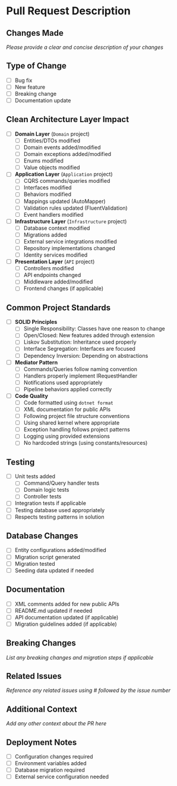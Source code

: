 ﻿# Pull Request Description

## Changes Made
*Please provide a clear and concise description of your changes*

## Type of Change
- [ ] Bug fix
- [ ] New feature
- [ ] Breaking change
- [ ] Documentation update

## Clean Architecture Layer Impact
- [ ] **Domain Layer** (`Domain` project)
  - [ ] Entities/DTOs modified
  - [ ] Domain events added/modified
  - [ ] Domain exceptions added/modified
  - [ ] Enums modified
  - [ ] Value objects modified

- [ ] **Application Layer** (`Application` project)
  - [ ] CQRS commands/queries modified
  - [ ] Interfaces modified
  - [ ] Behaviors modified
  - [ ] Mappings updated (AutoMapper)
  - [ ] Validation rules updated (FluentValidation)
  - [ ] Event handlers modified

- [ ] **Infrastructure Layer** (`Infrastructure` project)
  - [ ] Database context modified
  - [ ] Migrations added
  - [ ] External service integrations modified
  - [ ] Repository implementations changed
  - [ ] Identity services modified

- [ ] **Presentation Layer** (`API` project)
  - [ ] Controllers modified
  - [ ] API endpoints changed
  - [ ] Middleware added/modified
  - [ ] Frontend changes (if applicable)

## Common Project Standards
- [ ] **SOLID Principles**
  - [ ] Single Responsibility: Classes have one reason to change
  - [ ] Open/Closed: New features added through extension
  - [ ] Liskov Substitution: Inheritance used properly
  - [ ] Interface Segregation: Interfaces are focused
  - [ ] Dependency Inversion: Depending on abstractions

- [ ] **Mediator Pattern**
  - [ ] Commands/Queries follow naming convention
  - [ ] Handlers properly implement IRequestHandler
  - [ ] Notifications used appropriately
  - [ ] Pipeline behaviors applied correctly

- [ ] **Code Quality**
  - [ ] Code formatted using `dotnet format`
  - [ ] XML documentation for public APIs
  - [ ] Following project file structure conventions
  - [ ] Using shared kernel where appropriate
  - [ ] Exception handling follows project patterns
  - [ ] Logging using provided extensions
  - [ ] No hardcoded strings (using constants/resources)

## Testing
- [ ] Unit tests added
  - [ ] Command/Query handler tests
  - [ ] Domain logic tests
  - [ ] Controller tests
- [ ] Integration tests if applicable
- [ ] Testing database used appropriately
- [ ] Respects testing patterns in solution

## Database Changes
- [ ] Entity configurations added/modified
- [ ] Migration script generated
- [ ] Migration tested
- [ ] Seeding data updated if needed

## Documentation
- [ ] XML comments added for new public APIs
- [ ] README.md updated if needed
- [ ] API documentation updated (if applicable)
- [ ] Migration guidelines added (if applicable)

## Breaking Changes
*List any breaking changes and migration steps if applicable*

## Related Issues
*Reference any related issues using # followed by the issue number*

## Additional Context
*Add any other context about the PR here*

## Deployment Notes
- [ ] Configuration changes required
- [ ] Environment variables added
- [ ] Database migration required
- [ ] External service configuration needed
